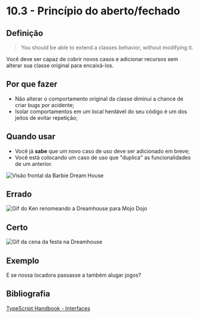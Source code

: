 # 10.3 - Princípio do aberto/fechado

## Definição

> You should be able to extend a classes behavior, without modifying it.

Você deve ser capaz de cobrir novos casos e adicionar recursos sem alterar sua classe original para encaixá-los.

## Por que fazer

- Não alterar o comportamento original da classe diminui a chance de criar bugs por acidente;
- Isolar comportamentos em um local herdável do seu código é um dos jeitos de evitar repetição;

## Quando usar

- Você já **sabe** que um novo caso de uso deve ser adicionado em breve;
- Você está colocando um caso de uso que "duplica" as funcionalidades de um anterior.

![Visão frontal da Barbie Dream House](https://www.the-sun.com/wp-content/uploads/sites/6/2023/07/EB_BARBIE_OP.jpg?strip=all&quality=100&w=1620&h=1080&crop=1)

## Errado

![Gif do Ken renomeando a Dreamhouse para Mojo Dojo](https://64.media.tumblr.com/7485ed6b395fa70b97e4f479316b609b/1239777c5b7f25a6-e1/s540x810/b8a3d970b58974e7e2ff30dc63e3044bad1306bf.gif)

## Certo

![Gif da cena da festa na Dreamhouse](https://media.tenor.com/KH7RdpjQPdoAAAAC/barbie-barbie-movie.gif)

## Exemplo

E se nossa locadora passasse a também alugar jogos?

## Bibliografia

[TypeScript Handbook - Interfaces](https://www.typescriptlang.org/docs/handbook/interfaces.html)
